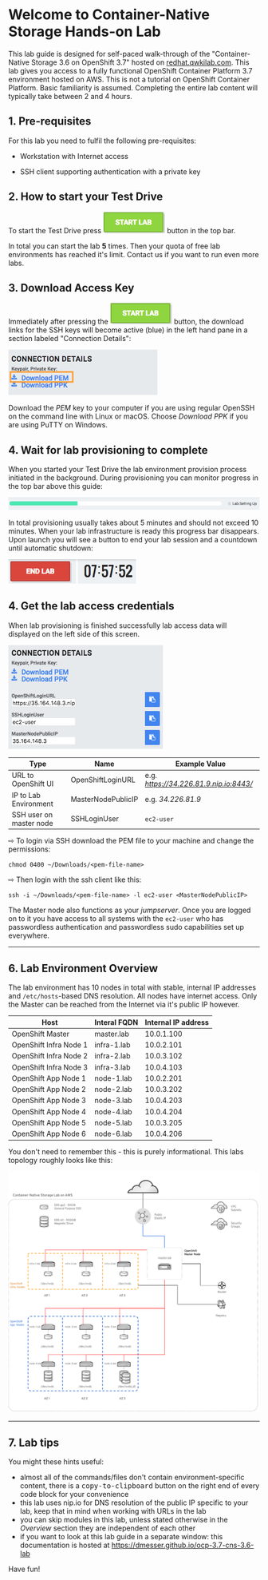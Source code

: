 # Welcome to Container-Native Storage Hands-on Lab

This lab guide is designed for self-paced walk-through of the "Container-Native Storage 3.6 on OpenShift 3.7" hosted on [redhat.qwkilab.com](https://redhat.qwiklab.com). This lab gives you access to a fully functional OpenShift Container Platform 3.7 environment hosted on AWS.
This is not a tutorial on OpenShift Container Platform. Basic familiarity is assumed.
Completing the entire lab content will typically take between 2 and 4 hours.


## 1. Pre-requisites

For this lab you need to fulfil the following pre-requisites:

- Workstation with Internet access

- SSH client supporting authentication with a private key

## 2. How to start your Test Drive

To start the Test Drive press ![START button](img/qwiklab-start-button.png) button in the top bar.

In total you can start the lab **5** times. Then your quota of free lab environments has reached it's limit. Contact us if you want to run even more labs.

## 3. Download Access Key

Immediately after pressing the ![START button](img/qwiklab-start-button.png) button, the download links for the SSH keys will become active (blue) in the left hand pane in a section labeled "Connection Details":

![Download SSH access keys](img/qwiklab-pem-key.png)

Download the *PEM* key to your computer if you are using regular OpenSSH on the command line with Linux or macOS. Choose *Download PPK* if you are using PuTTY on Windows.

## 4. Wait for lab provisioning to complete

When you started your Test Drive the lab environment provision process initiated in the background. During provisioning you can monitor progress in the top bar above this guide:

![Monitoring Lab Provisioning Progress](img/qwiklab-progress-bar.png)

In total provisioning usually takes about 5 minutes and should not exceed 10 minutes.
When your lab infrastructure is ready this progress bar disappears. Upon launch you will see a button to end your lab session and a countdown until automatic shutdown:

![Lab timer](img/qwiklab-end-button.png)

## 4. Get the lab access credentials

When lab provisioning is finished successfully lab access data will displayed on the left side of this screen.

![Lab info](img/qwiklab-lab-details.png)

|Type | Name | Example Value |
|------------| -------- |-------- |
|URL to OpenShift UI| OpenShiftLoginURL |e.g. *https://34.226.81.9.nip.io:8443/* |
|IP to Lab Environment | MasterNodePublicIP |e.g. *34.226.81.9* |
|SSH user on master node | SSHLoginUser | `ec2-user` |

&#8680; To login via SSH download the PEM file to your machine and change the permissions:

    chmod 0400 ~/Downloads/<pem-file-name>

&#8680; Then login with the ssh client like this:

    ssh -i ~/Downloads/<pem-file-name> -l ec2-user <MasterNodePublicIP>

The Master node also functions as your *jumpserver*. Once you are logged on to it you have access to all systems with the `ec2-user` who has passwordless authentication and passwordless sudo capabilities set up everywhere.

---

## 6. Lab Environment Overview

The lab environment has 10 nodes in total with stable, internal IP addresses and `/etc/hosts`-based DNS resolution. All nodes have internet access. Only the Master can be reached from the Internet via it's public IP however.

|Host | Interal FQDN | Internal IP address |
|------------| -------- |-------- |
|OpenShift Master| master.lab | 10.0.1.100 |
|OpenShift Infra Node 1| infra-1.lab | 10.0.2.101 |
|OpenShift Infra Node 2| infra-2.lab | 10.0.3.102 |
|OpenShift Infra Node 3| infra-3.lab | 10.0.4.103 |
|OpenShift App Node 1| node-1.lab | 10.0.2.201 |
|OpenShift App Node 2| node-2.lab | 10.0.3.202 |
|OpenShift App Node 3| node-3.lab | 10.0.4.203 |
|OpenShift App Node 4| node-4.lab | 10.0.4.204 |
|OpenShift App Node 5| node-5.lab | 10.0.3.205 |
|OpenShift App Node 6| node-6.lab | 10.0.4.206 |

You don't need to remember this - this is purely informational.
This labs topology roughly looks like this:

[![CNS Lab Infrastructure](img/cns_infrastructure_aws.svg)](img/cns_infrastructure_aws.svg)

---

## 7. Lab tips

You might these hints useful:

- almost all of the commands/files don't contain environment-specific content, there is a <kbd>copy-to-clipboard</kbd> button on the right end of every code block for your convenience
- this lab uses nip.io for DNS resolution of the public IP specific to your lab, keep that in mind when working with URLs in the lab
- you can skip modules in this lab, unless stated otherwise in the *Overview* section they are independent of each other
- if you want to look at this lab guide in a separate window: this documentation is hosted at <a href="https://dmesser.github.io/ocp-3.7-cns-3.6-lab/" target="_blank">https://dmesser.github.io/ocp-3.7-cns-3.6-lab</a>

Have fun!
